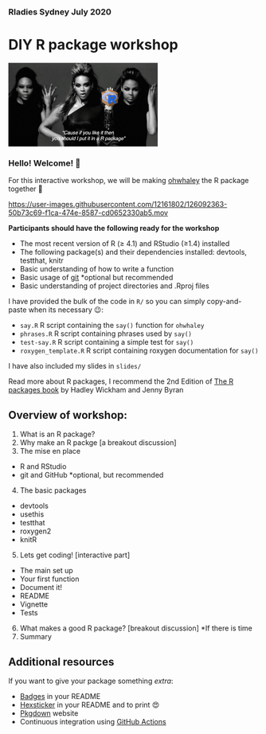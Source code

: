 ### Rladies Sydney July 2020 

# DIY R package workshop 

<img src="Beyonce_package.png" align="center" alt="" width="300" />

### Hello! Welcome! 👋

For this interactive workshop, we will be making [ohwhaley](https://github.com/fontikar/ohwhaley) the R package together 🐋

https://user-images.githubusercontent.com/12161802/126092363-50b73c69-f1ca-474e-8587-cd0652330ab5.mov

**Participants should have the following ready for the workshop**

- The most recent version of R (≥ 4.1) and RStudio (≥1.4) installed
- The following package(s) and their dependencies installed: devtools, testthat, knitr
- Basic understanding of how to write a function
- Basic usage of [git](https://jennybc.github.io/2014-05-12-ubc/ubc-r/session03_git.html) *optional but recommended
- Basic understanding of project directories and .Rproj files

I have provided the bulk of the code in `R/` so you can simply copy-and-paste when its necessary 😉:

- `say.R` R script containing the `say()` function for `ohwhaley`
- `phrases.R` R script containing phrases used by `say()`
- `test-say.R` R script containing a simple test for `say()`
- `roxygen_template.R` R script containing roxygen documentation for `say()`

I have also included my slides in `slides/`

Read more about R packages, I recommend the 2nd Edition of [The R packages book](https://r-pkgs.org/) by Hadley Wickham and Jenny Byran

## Overview of workshop:

1. What is an R package?
2. Why make an R packge [a breakout discussion]
3. The mise en place
  - R and RStudio
  - git and GitHub *optional, but recommended
4. The basic packages
  - devtools
  - usethis
  - testthat
  - roxygen2
  - knitR
5. Lets get coding! [interactive part]
  - The main set up
  - Your first function
  - Document it!
  - README
  - Vignette
  - Tests
6. What makes a good R package? [breakout discussion] *If there is time
7. Summary

## Additional resources
If you want to give your package something *extra*:

- [Badges](https://github.com/GuangchuangYu/badger) in your README 
- [Hexsticker](https://github.com/GuangchuangYu/hexSticker) in your README and to print 😍
- [Pkgdown](https://pkgdown.r-lib.org/) website 
- Continuous integration using [GitHub Actions](https://github.com/r-lib/actions)



